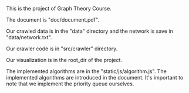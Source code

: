 This is the project of Graph Theory Course.

The document is "doc/document.pdf".

Our crawled data is in the "data" directory and the network is save in "data/network.txt".

Our crawler code is in "src/crawler" directory.

Our visualization is in the root_dir of the project.

The implemented algorithms are in the "static/js/algorithm.js". The implemented algorithms are introduced in the document. It's important to note that we implement the priority queue ourselves.